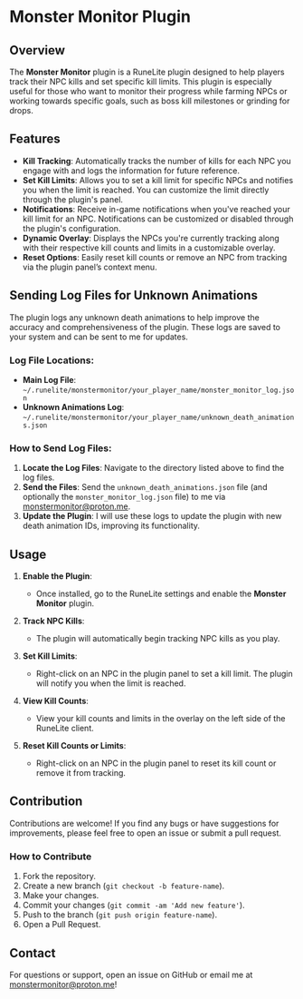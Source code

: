 # Monster Monitor Plugin

## Overview

The **Monster Monitor** plugin is a RuneLite plugin designed to help players track their NPC kills and set specific kill limits. This plugin is especially useful for those who want to monitor their progress while farming NPCs or working towards specific goals, such as boss kill milestones or grinding for drops.

## Features

- **Kill Tracking**: Automatically tracks the number of kills for each NPC you engage with and logs the information for future reference.
- **Set Kill Limits**: Allows you to set a kill limit for specific NPCs and notifies you when the limit is reached. You can customize the limit directly through the plugin's panel.
- **Notifications**: Receive in-game notifications when you've reached your kill limit for an NPC. Notifications can be customized or disabled through the plugin's configuration.
- **Dynamic Overlay**: Displays the NPCs you're currently tracking along with their respective kill counts and limits in a customizable overlay.
- **Reset Options**: Easily reset kill counts or remove an NPC from tracking via the plugin panel’s context menu.

## Sending Log Files for Unknown Animations

The plugin logs any unknown death animations to help improve the accuracy and comprehensiveness of the plugin. These logs are saved to your system and can be sent to me for updates.

### Log File Locations:

- **Main Log File**: `~/.runelite/monstermonitor/your_player_name/monster_monitor_log.json`
- **Unknown Animations Log**: `~/.runelite/monstermonitor/your_player_name/unknown_death_animations.json`

### How to Send Log Files:

1. **Locate the Log Files**: Navigate to the directory listed above to find the log files.
2. **Send the Files**: Send the `unknown_death_animations.json` file (and optionally the `monster_monitor_log.json` file) to me via monstermonitor@proton.me.
3. **Update the Plugin**: I will use these logs to update the plugin with new death animation IDs, improving its functionality.

## Usage

1. **Enable the Plugin**:
   - Once installed, go to the RuneLite settings and enable the **Monster Monitor** plugin.

2. **Track NPC Kills**:
   - The plugin will automatically begin tracking NPC kills as you play.

3. **Set Kill Limits**:
   - Right-click on an NPC in the plugin panel to set a kill limit. The plugin will notify you when the limit is reached.

4. **View Kill Counts**:
   - View your kill counts and limits in the overlay on the left side of the RuneLite client.

5. **Reset Kill Counts or Limits**:
   - Right-click on an NPC in the plugin panel to reset its kill count or remove it from tracking.

## Contribution

Contributions are welcome! If you find any bugs or have suggestions for improvements, please feel free to open an issue or submit a pull request.

### How to Contribute

1. Fork the repository.
2. Create a new branch (`git checkout -b feature-name`).
3. Make your changes.
4. Commit your changes (`git commit -am 'Add new feature'`).
5. Push to the branch (`git push origin feature-name`).
6. Open a Pull Request.

## Contact

For questions or support, open an issue on GitHub or email me at monstermonitor@proton.me!
